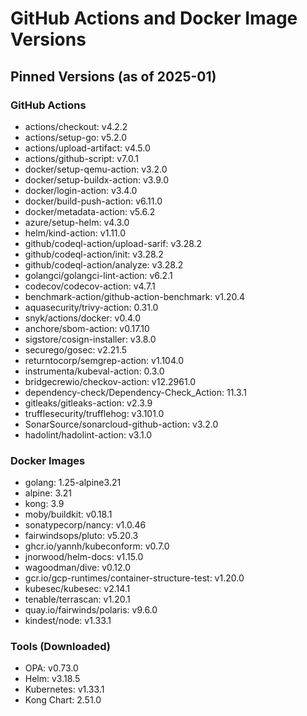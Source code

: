 # GitHub Actions and Docker Image Versions

## Pinned Versions (as of 2025-01)

### GitHub Actions
- actions/checkout: v4.2.2
- actions/setup-go: v5.2.0
- actions/upload-artifact: v4.5.0
- actions/github-script: v7.0.1
- docker/setup-qemu-action: v3.2.0
- docker/setup-buildx-action: v3.9.0
- docker/login-action: v3.4.0
- docker/build-push-action: v6.11.0
- docker/metadata-action: v5.6.2
- azure/setup-helm: v4.3.0
- helm/kind-action: v1.11.0
- github/codeql-action/upload-sarif: v3.28.2
- github/codeql-action/init: v3.28.2
- github/codeql-action/analyze: v3.28.2
- golangci/golangci-lint-action: v6.2.1
- codecov/codecov-action: v4.7.1
- benchmark-action/github-action-benchmark: v1.20.4
- aquasecurity/trivy-action: 0.31.0
- snyk/actions/docker: v0.4.0
- anchore/sbom-action: v0.17.10
- sigstore/cosign-installer: v3.8.0
- securego/gosec: v2.21.5
- returntocorp/semgrep-action: v1.104.0
- instrumenta/kubeval-action: 0.3.0
- bridgecrewio/checkov-action: v12.2961.0
- dependency-check/Dependency-Check_Action: 11.3.1
- gitleaks/gitleaks-action: v2.3.9
- trufflesecurity/trufflehog: v3.101.0
- SonarSource/sonarcloud-github-action: v3.2.0
- hadolint/hadolint-action: v3.1.0

### Docker Images
- golang: 1.25-alpine3.21
- alpine: 3.21
- kong: 3.9
- moby/buildkit: v0.18.1
- sonatypecorp/nancy: v1.0.46
- fairwindsops/pluto: v5.20.3
- ghcr.io/yannh/kubeconform: v0.7.0
- jnorwood/helm-docs: v1.15.0
- wagoodman/dive: v0.12.0
- gcr.io/gcp-runtimes/container-structure-test: v1.20.0
- kubesec/kubesec: v2.14.1
- tenable/terrascan: v1.20.1
- quay.io/fairwinds/polaris: v9.6.0
- kindest/node: v1.33.1

### Tools (Downloaded)
- OPA: v0.73.0
- Helm: v3.18.5
- Kubernetes: v1.33.1
- Kong Chart: 2.51.0
